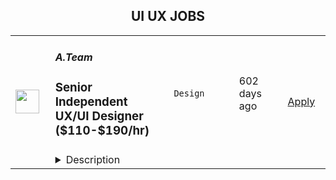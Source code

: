 <div align="center"><h2>UI UX JOBS</h2></div><table><tr>
                <td width="100" height="100" rowspan="2">
                    <img src="https://wwr-pro.s3.amazonaws.com/logos/0071/4150/logo.gif" width="38px" height="auto">
                </td>
                <td width="300">
                    <h5>A.Team</h5>
                    <h3> Senior Independent UX/UI Designer ($110-$190/hr)</h3>
                </td>
                <td width="300">
                    <code>Design</code>
                </td>
                <td width="200">
                <text>602 days ago</text>
                </td>
                <td width="100" rowspan="2">
                <a href="https://weworkremotely.com/remote-jobs/a-team-senior-independent-ux-ui-designer-110-190-hr" align="right" target="_blank">Apply</a>
                </td>
            </tr>
            <tr>
                <td colspan="3">
                <details><summary>Description</summary>
                <img src="https://we-work-remotely.imgix.net/logos/0071/4150/logo.gif?ixlib=rails-4.0.0&w=50&h=50&dpr=2&fit=fill&auto=compress" />

<p>
  <strong>Headquarters:</strong> NYC, SF, and TLV
    <br /><strong>URL:</strong> <a href="https://build.a.team/viaweworkremotely">https://build.a.team/viaweworkremotely</a>
</p>

<div>
<a href="https://build.a.team/wwrdesignerfasttrack">A·Team</a> is a VC-backed, stealth, application-only home on the internet for senior UX/UI designers (along with developers &amp; product folks) to team up with the hand-picked, high-growth companies on their next big thing. <br><br>After talking with hundreds of independent engineers, designers, and product folks, we heard over and over that finding vetted, high-quality, consistent clients is hard, and projects are often too small to be rewarding. A·Team matches small teams of the most talented builders in the world with companies backed by a16z, YC, Softbank, General Catalyst, etc. on a contract basis for many of their most important initiatives. We quietly launched in May 2020, and have helped A·Teamers earn $11.4+ million since.<br><br>As part of A·Team, you can expect:</div><ul>
<li>
<strong>High-paying, meaningful UX/UI design missions with the most audacious companies</strong> sent your way; generally $110-$190/hr, with vetted, fascinating clients doing work that matters. We're picky about who we partner with; new clients only come in via trusted referral. We've worked with Lyft, McGraw Hill, ClearCo, irl.com, the former CEO of Waze, the leading vaccine production software, several new unicorns we can't say here, and dozens of startups backed by a16z/YC/Softbank/etc.</li>
<li>
<strong>Work alongside friends old &amp; new: </strong>our niche is small/diverse product teams, since clients with larger budgets and higher-impact work tell us they want teams, not individuals. Of course, we keep friends together whenever we can.</li>
<li>
<strong>Full autonomy:</strong> say "no" to things that don't excite you. The most talented builders often juggle a few things at once, so there's never pressure to join an A·Team mission if you don't have the bandwidth. If we're no longer a fit, it's easy to leave or pause too. </li>
<li>
<strong>Small, curated, off-the-record gatherings:</strong> for conversations hard to have elsewhere. Long-term, we're creating micro-communities for the world's top builders to become friends around the things they care about.</li>
<li>
<strong>Keep 100% of what you earn: </strong>if you charge $130/hr, you get $130/hr. A·Team makes money by charging a small, flat, transparent platform fee on <em>top</em> of your rate.</li>
</ul><div>
<br><strong>How to apply:<br></strong>Go here: <a href="https://build.a.team/wwrdesignerfasttrack">https://build.a.team/wwrdesignerfasttrack</a> + mention WWR under how you heard about A·Team. No resume or cover letter needed; we respect your time so the application is short. We're also much more interested in seeing what you've made, and excited to chat more if there’s a fit.<br><strong><br>What you’ll do:</strong>
</div><ul>
<li>Once part of A.Team, you’ll regularly be invited to be the lead designer for impactful missions that match your interests, which you can accept or decline. Take your pick from early-stage incubations with world-class founders, to fast-growing super-funded companies, to old-school non-tech incumbents looking to build as a tech giant would.</li>
<li>Missions usually involve building an ambitious piece of software from 0 to 1 as part of a small 3-4 person team. </li>
<li>You’ll be paid to scope it out, give the client options, guide strategy, and execute on the selected solution. Sometimes the client has a clear vision, sometimes not; which is why A.Team builders tend to be senior folks who can work together to find the right direction. </li>
</ul><div>
<br><strong>Who A</strong>·<strong>Team is for:</strong>
</div><ul>
<li>Senior UX/UI Designers who left large companies and high-growth startups to pursue their craft with autonomy.</li>
<li>Those who prefer consistent contract work over a full-time role, who want to create a variety of new products alongside other top-tier builders.</li>
<li>The majority of A.Teamers spend most of their time doing independent work, but a sizeable percentage are either employed full-time (but testing out client work), bootstrapping a side project, or looking for their next big thing.</li>
</ul><div>
<br><strong>Who A</strong>·<strong>Team is </strong><strong><em>not</em></strong><strong> for:</strong>
</div><ul>
<li>People looking for small gigs.</li>
<li>Folks looking to build simple wordpress/wix/squarespace-style websites.</li>
<li>Those still early in their careers and recent university/bootcamp grads (at least not yet).</li>
</ul><div>
<br><strong>Our long-term vision:<br></strong><a href="https://build.a.team/wwrdesignerfasttrack">A·Team</a> is a new type of company for a new kind of independent software builders. We call them "unhirables": people who traditional companies couldn’t hire full-time even if they wanted to, but who want to do their most meaningful work with their favorite people in small, autonomous, distributed expert teams. </div><div>
<br>To help us secure amazing missions, we raised $5 million+ (not public, yet) from NFX, Village Global, and Box Group, along with the former CEO of Upwork, the founders of Fiverr and Lemonade, Apple's Global Head of Recruiting, YC Partner Aaron Harris, Wharton's Adam Grant, and Duke's Dan Ariely.</div>

<p><strong>To apply:</strong> <a href="https://weworkremotely.com/remote-jobs/a-team-senior-independent-ux-ui-designer-110-190-hr">https://weworkremotely.com/remote-jobs/a-team-senior-independent-ux-ui-designer-110-190-hr</a></p>

                </details>
                </td>
            </tr>,<tr>
                <td width="100" height="100" rowspan="2">
                    <img src="https://remotive.com/job/986276/logo" width="38px" height="auto">
                </td>
                <td width="300">
                    <h5>A.Team</h5>
                    <h3>Senior Independent UX/UI Designer</h3>
                </td>
                <td width="300">
                    <code>go,UI/UX,wordpress,chat</code>
                </td>
                <td width="200">
                <text>25 days ago</text>
                </td>
                <td width="100" rowspan="2">
                <a href="https://remotive.com/remote-jobs/design/senior-independent-ux-ui-designer-986276" align="right" target="_blank">Apply</a>
                </td>
            </tr>
            <tr>
                <td colspan="3">
                <details><summary>Description</summary>
                <p style="text-size-adjust: 100%; overflow-wrap: break-word;"><a href="https://build.a.team/remotivedesignerreferral" rel="nofollow">A·Team</a> is a VC-backed, stealth, application-only home on the internet for Senior Independent UX/UI Designers (along with developers &amp; product managers) to team up with hand-picked, high-growth companies on their next big thing. </p>
<p style="text-size-adjust: 100%; overflow-wrap: break-word;">After talking with hundreds of independent engineers, designers, and product folks, we heard over and over that finding vetted, high-quality, consistent clients is hard, and projects are often too small to be rewarding. A·Team matches small teams of the most talented builders in the world with companies backed by a16z, YC, Softbank, General Catalyst, etc. on a contract basis for many of their most important initiatives. We quietly launched in May 2020, and have helped A·Teamers earn $11.4+ million since.</p>
<p dir="ltr" style="margin-top: 12pt; margin-bottom: 12pt; line-height: 1.38;"><span style="font-variant-numeric: normal; font-variant-east-asian: normal; vertical-align: baseline;"><em>As part of A·Team, you can expect:</em></span></p>
<ul style="padding-inline-start: 48px;">
<li><span style="font-weight: 600; color: #000000; letter-spacing: 0.75px;">High-paying, meaningful missions with the most audacious companies</span> sent your way; generally $110-$190/hr, with vetted, fascinating clients doing work that matters. We're picky about who we partner with; new clients only come in via trusted referral. We've worked with Lyft, McGraw Hill, ClearCo, irl.com, the former CEO of Waze, the leading vaccine production software, several new unicorns we can't say here, and dozens of startups backed by a16z/YC/Softbank/etc.</li>
<li><span style="font-weight: 600; color: #000000; letter-spacing: 0.75px;">Work alongside friends old &amp; new: </span>our niche is small/diverse product teams, since clients with larger budgets and higher-impact work tell us they want teams, not individuals. Of course, we keep friends together whenever we can.</li>
<li><span style="font-weight: 600; color: #000000; letter-spacing: 0.75px;">Full autonomy:</span> say "no" to things that don't excite you. The most talented builders often juggle a few things at once, so there's never pressure to join an A·Team mission if you don't have the bandwidth. If we're no longer a fit, it's easy to leave or pause too. </li>
<li><span style="font-weight: 600; color: #000000; letter-spacing: 0.75px;">Small, curated, off-the-record gatherings:</span> for conversations hard to have elsewhere. Long-term, we're creating micro-communities for the world's top builders to become friends around the things they care about.</li>
<li><span style="font-weight: 600; color: #000000; letter-spacing: 0.75px;">Keep 100% of what you earn: </span>if you charge $130/hr, you get $130/hr. A·Team makes money by charging a small, flat, transparent platform fee on <em>top</em> of your rate.</li>
</ul>
<p dir="ltr" style="margin-top: 12pt; margin-bottom: 12pt; line-height: 1.38;"><span style="font-variant-numeric: normal; font-variant-east-asian: normal; vertical-align: baseline;"><span style="font-weight: 600; color: #000000; letter-spacing: 0.75px;">How to apply:</span></span></p>
<p dir="ltr" style="margin-top: 12pt; margin-bottom: 12pt; line-height: 1.38;"><span style="font-variant-numeric: normal; font-variant-east-asian: normal; vertical-align: baseline;">Go here: <a href="https://build.a.team/remotivedesignerreferral" rel="nofollow">https://build.a.team/remotivedesignerreferral</a> + mention Remotive. </span>No resume or cover letter needed; we respect your time so the application is short. We're also much more interested in seeing what you've made, and excited to chat more if there’s a fit.</p>
<p dir="ltr" style="margin-top: 12pt; margin-bottom: 12pt; line-height: 1.38;"><span style="font-variant-numeric: normal; font-variant-east-asian: normal; vertical-align: baseline;"><span style="font-weight: 600; color: #000000; letter-spacing: 0.75px;">What you’ll do:</span></span></p>
<ul style="padding-inline-start: 48px;">
<li dir="ltr" style="list-style-type: disc; font-variant-numeric: normal; font-variant-east-asian: normal; vertical-align: baseline;">
<p dir="ltr" style="margin-top: 12pt; margin-bottom: 0pt; line-height: 1.38;"><span style="font-variant-numeric: normal; font-variant-east-asian: normal; vertical-align: baseline;">Once part of A.Team, you’ll regularly be invited to impactful missions that match your interests, which you can accept or decline. Take your pick from early-stage incubations with world-class founders, to fast-growing super-funded companies, to old school non-tech incumbents looking to build as a tech giant would</span></p>
</li>
<li dir="ltr" style="list-style-type: disc; font-variant-numeric: normal; font-variant-east-asian: normal; vertical-align: baseline;">
<p dir="ltr" style="margin-top: 0pt; margin-bottom: 0pt; line-height: 1.38;"><span style="font-variant-numeric: normal; font-variant-east-asian: normal; vertical-align: baseline;">Missions usually involve building an ambitious piece of software from 0 to 1 as part of a small 3-4 person team. </span></p>
</li>
<li dir="ltr" style="list-style-type: disc; font-variant-numeric: normal; font-variant-east-asian: normal; vertical-align: baseline;">
<p dir="ltr" style="margin-top: 0pt; margin-bottom: 12pt; line-height: 1.38;"><span style="font-variant-numeric: normal; font-variant-east-asian: normal; vertical-align: baseline;">You’ll be paid to scope it out, give the client options, guide strategy, and execute on the selected solution. Sometimes the client has a clear vision, sometimes not; which is why A.Team builders tend to be senior folks who can work together to find the right direction. </span></p>
</li>
</ul>
<p dir="ltr" style="margin-top: 12pt; margin-bottom: 12pt; line-height: 1.38;"><span style="font-weight: 600; color: #000000; letter-spacing: 0.75px;"><span style="font-variant-numeric: normal; font-variant-east-asian: normal; vertical-align: baseline;">Who A</span><span style="font-variant-numeric: normal; font-variant-east-asian: normal; vertical-align: baseline;">·</span><span style="font-variant-numeric: normal; font-variant-east-asian: normal; vertical-align: baseline;">Team is for:</span></span></p>
<ul style="padding-inline-start: 48px;">
<li dir="ltr" style="list-style-type: disc; font-variant-numeric: normal; font-variant-east-asian: normal; vertical-align: baseline;">
<p dir="ltr" style="margin-top: 12pt; margin-bottom: 0pt; line-height: 1.38;"><span style="font-variant-numeric: normal; font-variant-east-asian: normal; vertical-align: baseline;">Senior UX/UI Designers who left large companies and high-growth startups to pursue their craft with autonomy.</span></p>
</li>
<li dir="ltr" style="list-style-type: disc; font-variant-numeric: normal; font-variant-east-asian: normal; vertical-align: baseline;">
<p dir="ltr" style="margin-top: 0pt; margin-bottom: 0pt; line-height: 1.38;"><span style="font-variant-numeric: normal; font-variant-east-asian: normal; vertical-align: baseline;">Those who prefer consistent contract work over a full-time role, who want to create a variety of new products alongside other top-tier builders.</span></p>
</li>
<li dir="ltr" style="list-style-type: disc; font-variant-numeric: normal; font-variant-east-asian: normal; vertical-align: baseline;">
<p dir="ltr" style="margin-top: 0pt; margin-bottom: 12pt; line-height: 1.38;"><span style="font-variant-numeric: normal; font-variant-east-asian: normal; vertical-align: baseline;">The majority of A.Teamers spend most of their time doing independent work, but a sizeable percentage are either employed full-time (but testing out client work), bootstrapping a side project, or looking for their next big thing</span></p>
</li>
</ul>
<p dir="ltr" style="margin-top: 12pt; margin-bottom: 12pt; line-height: 1.38;"><span style="font-weight: 600; color: #000000; letter-spacing: 0.75px;"><span style="font-variant-numeric: normal; font-variant-east-asian: normal; vertical-align: baseline;">Who A</span><span style="font-variant-numeric: normal; font-variant-east-asian: normal; vertical-align: baseline;">·</span><span style="font-variant-numeric: normal; font-variant-east-asian: normal; vertical-align: baseline;">Team is </span><span style="font-variant-numeric: normal; font-variant-east-asian: normal; vertical-align: baseline;">not</span><span style="font-variant-numeric: normal; font-variant-east-asian: normal; vertical-align: baseline;"> for:</span></span></p>
<ul style="padding-inline-start: 48px;">
<li dir="ltr" style="list-style-type: disc; font-variant-numeric: normal; font-variant-east-asian: normal; vertical-align: baseline;">
<p dir="ltr" style="margin-top: 12pt; margin-bottom: 0pt; line-height: 1.38;"><span style="font-variant-numeric: normal; font-variant-east-asian: normal; vertical-align: baseline;">People looking for small gigs</span></p>
</li>
<li dir="ltr" style="list-style-type: disc; font-variant-numeric: normal; font-variant-east-asian: normal; vertical-align: baseline;">
<p dir="ltr" style="margin-top: 0pt; margin-bottom: 0pt; line-height: 1.38;"><span style="font-variant-numeric: normal; font-variant-east-asian: normal; vertical-align: baseline;">Folks looking to build simple wordpress/wix/squarespace-style websites</span></p>
</li>
<li dir="ltr" style="list-style-type: disc; font-variant-numeric: normal; font-variant-east-asian: normal; vertical-align: baseline;">
<p dir="ltr" style="margin-top: 0pt; margin-bottom: 12pt; line-height: 1.38;"><span style="font-variant-numeric: normal; font-variant-east-asian: normal; vertical-align: baseline;">Those still early in their careers and recent university/bootcamp grads (at least not yet)</span></p>
</li>
</ul>
<p dir="ltr" style="margin-top: 12pt; margin-bottom: 12pt; line-height: 1.38;"><span style="font-variant-numeric: normal; font-variant-east-asian: normal; vertical-align: baseline;"><span style="font-weight: 600; color: #000000; letter-spacing: 0.75px;">Our long-term vision:</span></span></p>
<p dir="ltr" style="margin-top: 12pt; margin-bottom: 12pt; line-height: 1.38;"><span style="font-variant-numeric: normal; font-variant-east-asian: normal; vertical-align: baseline;"><a href="https://build.a.team/remotivedesignerreferral" rel="nofollow">A·Team</a> is a new type of company for a new kind of independent software builder. We call them "unhirables": people who traditional companies couldn’t hire full-time even if they wanted to, but who want to do their most meaningful work with their favorite people in small, autonomous, distributed expert teams. </span></p>
<p dir="ltr" style="margin-top: 12pt; margin-bottom: 12pt; line-height: 1.38;"><span style="font-variant-numeric: normal; font-variant-east-asian: normal; vertical-align: baseline;">To help us secure amazing missions, we raised $5 million+ (not public, yet) from NFX, Village Global, and Box Group, along with the former CEO of Upwork, the founders of Fiverr and Lemonade, Apple's Global Head of Recruiting, YC Partner Aaron Harris, Wharton's Adam Grant, and Duke's Dan Ariely.</span></p>
<img src="https://remotive.com/job/track/986276/blank.gif?source=public_api" alt=""/>
                </details>
                </td>
            </tr></table>